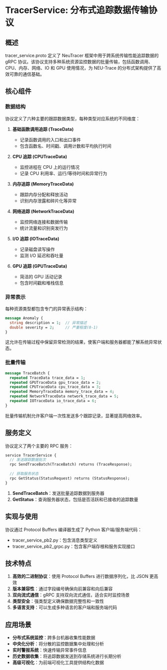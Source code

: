 # TracerService: 分布式追踪数据传输协议

## 概述

tracer_service.proto 定义了 NeuTracer 框架中用于跨系统传输性能追踪数据的 gRPC 协议。该协议支持多种系统资源监控数据的批量传输，包括函数调用、CPU、内存、网络、IO 和 GPU 使用情况，为 NEU-Trace 的分布式架构提供了高效可靠的通信基础。

## 核心组件

### 数据结构

协议定义了六种主要的跟踪数据类型，每种类型对应系统的不同维度：

1. **基础函数调用追踪 (TraceData)**
   - 记录函数调用的入口和出口事件
   - 包含函数名、时间戳、调用计数和平均执行时间

2. **CPU 追踪 (CPUTraceData)**
   - 监控进程在 CPU 上的运行情况
   - 记录 CPU 利用率、运行/等待时间和异常行为

3. **内存追踪 (MemoryTraceData)**
   - 跟踪内存分配和释放活动
   - 识别内存泄露和碎片化等异常

4. **网络追踪 (NetworkTraceData)**
   - 监控网络连接和数据传输
   - 统计流量和识别突发行为

5. **I/O 追踪 (IOTraceData)**
   - 记录磁盘读写操作
   - 监测 I/O 延迟和吞吐量

6. **GPU 追踪 (GPUTraceData)**
   - 简洁的 GPU 活动记录
   - 包含时间戳和堆栈信息

### 异常表示

每种资源类型都包含专门的异常表示结构：

```protobuf
message Anomaly {
  string description = 1;  // 异常描述
  double severity = 2;     // 严重程度(0-1)
}
```

这允许在传输过程中保留异常检测的结果，使客户端和服务器都能了解系统异常状态。

### 批量传输

```protobuf
message TraceBatch {
  repeated TraceData trace_data = 1;
  repeated GPUTraceData gpu_trace_data = 2;
  repeated CPUTraceData cpu_trace_data = 3;
  repeated MemoryTraceData memory_trace_data = 4;
  repeated NetworkTraceData network_trace_data = 5;
  repeated IOTraceData io_trace_data = 6;
}
```

批量传输机制允许客户端一次性发送多个跟踪记录，显著提高网络效率。

## 服务定义

协议定义了两个主要的 RPC 服务：

```protobuf
service TracerService {
  // 发送跟踪数据批次
  rpc SendTraceBatch(TraceBatch) returns (TraceResponse);
  
  // 获取服务状态
  rpc GetStatus(StatusRequest) returns (StatusResponse);
}
```

1. **SendTraceBatch**：发送批量追踪数据到服务器
2. **GetStatus**：查询服务器状态，包括是否活跃和已接收的追踪数量

## 实现与使用

协议通过 Protocol Buffers 编译器生成了 Python 客户端/服务端代码：

- tracer_service_pb2.py：包含消息类型定义
- tracer_service_pb2_grpc.py：包含客户端存根和服务实现接口

## 技术特点

1. **高效的二进制协议**：使用 Protocol Buffers 进行数据序列化，比 JSON 更高效
2. **版本兼容性**：通过字段编号确保向前兼容和向后兼容
3. **双向流式通信**：gRPC 支持双向流式通信，适合实时监控场景
4. **类型安全**：强类型定义确保数据完整性和一致性
5. **多语言支持**：可以生成多种语言的客户端和服务端代码

## 应用场景

- **分布式系统监控**：跨多台机器收集性能数据
- **中央化分析**：将分散的监控数据集中处理和分析
- **实时警报系统**：快速传输异常事件信息
- **历史数据收集**：将追踪数据发送到存储系统进行长期分析
- **高级可视化**：为前端可视化工具提供结构化数据
